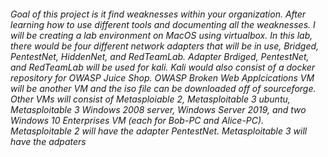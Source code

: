 ###### Goal of this project is it find weaknesses within your organization. After learning how to use different tools and documenting all the weaknesses. I will be creating a lab environment on MacOS using virtualbox. In this lab, there would be four different network adapters that will be in use, Bridged, PentestNet, HiddenNet, and RedTeamLab. Adapter Brdiged, PentestNet, and RedTeamLab will be used for kali. Kali would also consist of a docker repository for OWASP Juice Shop. OWASP Broken Web Applcications VM will be another VM and the iso file can be downloaded off of sourceforge. Other VMs will consist of Metasploiable 2, Metasploitable 3 ubuntu, Metasploitable 3 Windows 2008 server, Windows Server 2019, and two Windows 10 Enterprises VM (each for Bob-PC and Alice-PC). Metasploitable 2 will have the adapter PentestNet. Metasploitable 3 will have the adpaters 
